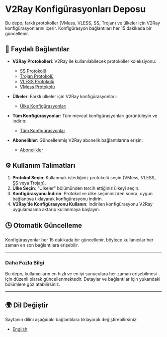 # V2Ray Konfigürasyonları Deposu

Bu depo, farklı protokoller (VMess, VLESS, SS, Trojan) ve ülkeler için V2Ray konfigürasyonlarını içerir. Konfigürasyon bağlantıları her 15 dakikada bir güncellenir.

## 🔗 Faydalı Bağlantılar

- **V2Ray Protokolleri**: V2Ray ile kullanılabilecek protokoller koleksiyonu:
  - [SS Protokolü](https://raw.githubusercontent.com/Drakwyn/v2ray-configs/refs/heads/main/Protocols/ss.txt)
  - [Trojan Protokolü](https://raw.githubusercontent.com/Drakwyn/v2ray-configs/refs/heads/main/Protocols/trojan.txt)
  - [VLESS Protokolü](https://raw.githubusercontent.com/Drakwyn/v2ray-configs/refs/heads/main/Protocols/vless.txt)
  - [VMess Protokolü](https://raw.githubusercontent.com/Drakwyn/v2ray-configs/refs/heads/main/Protocols/vmess.txt)

- **Ülkeler**: Farklı ülkeler için V2Ray konfigürasyonları:
  - [Ülke Konfigürasyonları](https://github.com/Drakwyn/v2ray-configs/tree/main/Countries)

- **Tüm Konfigürasyonlar**: Tüm mevcut konfigürasyonları görüntüleyin ve indirin:
  - [Tüm Konfigürasyonlar](https://raw.githubusercontent.com/Drakwyn/v2ray-configs/refs/heads/main/all_configs.txt)

- **Abonelikler**: Güncellenmiş V2Ray abonelik bağlantılarına erişin:
  - [Abonelikler](https://github.com/Drakwyn/v2ray-configs/tree/main/Subscriptions)

## ⚙️ Kullanım Talimatları

1. **Protokol Seçin**: Kullanmak istediğiniz protokolü seçin (VMess, VLESS, SS veya Trojan).
2. **Ülke Seçin**: "Ülkeler" bölümünden tercih ettiğiniz ülkeyi seçin.
3. **Konfigürasyonu İndirin**: Protokol ve ülke seçiminizden sonra, uygun bağlantıya tıklayarak konfigürasyonu indirin.
4. **V2Ray’de Konfigürasyonu Kullanın**: İndirilen konfigürasyonu V2Ray uygulamasına aktarıp kullanmaya başlayın.

## 🕒 Otomatik Güncelleme

Konfigürasyonlar her 15 dakikada bir güncellenir, böylece kullanıcılar her zaman en son bağlantılara erişebilir.

---

### Daha Fazla Bilgi

Bu depo, kullanıcıların en hızlı ve en iyi sunuculara her zaman erişebilmesi için düzenli olarak güncellenmektedir. Detaylar ve bağlantılar için yukarıdaki bölümlere göz atabilirsiniz.

---

## 🌍 Dil Değiştir

Sayfanın dilini aşağıdaki bağlantılara tıklayarak değiştirebilirsiniz:

- [English](https://github.com/Drakwyn/v2ray-configs/blob/main/README.md)
